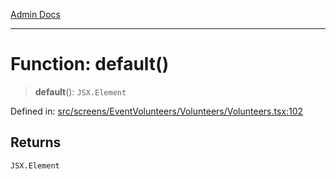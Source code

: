 [Admin Docs](/)

***

# Function: default()

> **default**(): `JSX.Element`

Defined in: [src/screens/EventVolunteers/Volunteers/Volunteers.tsx:102](https://github.com/PalisadoesFoundation/talawa-admin/blob/main/src/screens/EventVolunteers/Volunteers/Volunteers.tsx#L102)

## Returns

`JSX.Element`
